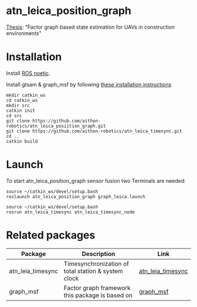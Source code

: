 # atn_leica_position_graph
[Thesis](https://1drv.ms/b/s!AsodIbzyjoMbjeIQAJcPEIf3MWrLWA?e=4CjaUr): "Factor graph based state estimation for UAVs in construction environments"

# Installation
Install [ROS noetic](https://wiki.ros.org/noetic/Installation/Ubuntu).

Install gtsam & graph_msf by following [these installation instructions](https://github.com/leggedrobotics/graph_msf/blob/main/doc/installation.md)
```
mkdir catkin_ws
cd catkin_ws
mkdir src
catkin init
cd src
git clone https://github.com/aithon-robotics/atn_leica_posiition_graph.git
git clone https://github.com/aithon-robotics/atn_leica_timesync.git
cd ..
catkin build
```

# Launch
To start atn_leica_position_graph sensor fusion two Terminals are needed:
```
source ~/catkin_ws/devel/setup.bash
roslaunch atn_leica_position_graph graph_leica.launch
```

```
source ~/catkin_ws/devel/setup.bash
rosrun atn_leica_timesync atn_leica_timesync_node 
```

# Related packages

| Package         | Description                     | Link                                                           |
| --------------- | ------------------------------- | -------------------------------------------------------------- |
| atn_leia_timesync| Timesynchronization of total station & system clock | [atn_leia_timesync](https://github.com/aithon-robotics/atn_leica_timesync)         |
| graph_msf        | Factor graph framework this package is based on     | [graph_msf](https://github.com/leggedrobotics/graph_msf/tree/main) |

